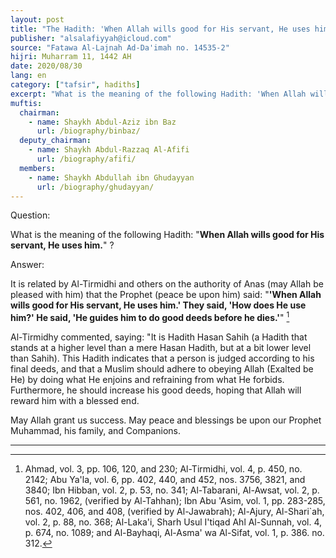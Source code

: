 ```yaml
---
layout: post
title: "The Hadith: 'When Allah wills good for His servant, He uses him'"
publisher: "alsalafiyyah@icloud.com"
source: "Fatawa Al-Lajnah Ad-Da'imah no. 14535-2"
hijri: Muharram 11, 1442 AH
date: 2020/08/30
lang: en
category: ["tafsir", hadiths]
excerpt: "What is the meaning of the following Hadith: 'When Allah wills good for His servant, He uses him.'"
muftis:
  chairman: 
    - name: Shaykh Abdul-Aziz ibn Baz
      url: /biography/binbaz/
  deputy_chairman:
    - name: Shaykh Abdul-Razzaq Al-Afifi
      url: /biography/afifi/
  members: 
    - name: Shaykh Abdullah ibn Ghudayyan
      url: /biography/ghudayyan/
---
```


Question: 

What is the meaning of the following Hadith: "**When Allah wills good for His servant, He uses him.**" ?

Answer:

It is related by Al-Tirmidhi and others on the authority of Anas (may Allah be pleased with him) that the Prophet (peace be upon him) said: "**'When Allah wills good for His servant, He uses him.' They said, 'How does He use him?' He said, 'He guides him to do good deeds before he dies.'**" [^1]

Al-Tirmidhy commented, saying: "It is Hadith Hasan Sahih (a Hadith that stands at a higher level than a mere Hasan Hadith, but at a bit lower level than Sahih). This Hadith indicates that a person is judged according to his final deeds, and that a Muslim should adhere to obeying Allah (Exalted be He) by doing what He enjoins and refraining from what He forbids. Furthermore, he should increase his good deeds, hoping that Allah will reward him with a blessed end.

May Allah grant us success. May peace and blessings be upon our Prophet Muhammad, his family, and Companions.

---

[^1]: Ahmad, vol. 3, pp. 106, 120, and 230; Al-Tirmidhi, vol. 4, p. 450, no. 2142; Abu Ya'la, vol. 6, pp. 402, 440, and 452, nos. 3756, 3821, and 3840; Ibn Hibban, vol. 2, p. 53, no. 341; Al-Tabarani, Al-Awsat, vol. 2, p. 561, no. 1962, (verified by Al-Tahhan); Ibn Abu 'Asim, vol. 1, pp. 283-285, nos. 402, 406, and 408, (verified by Al-Jawabrah); Al-Ajury, Al-Shari`ah, vol. 2, p. 88, no. 368; Al-Laka'i, Sharh Usul I'tiqad Ahl Al-Sunnah, vol. 4, p. 674, no. 1089; and Al-Bayhaqi, Al-Asma' wa Al-Sifat, vol. 1, p. 386. no. 312.
